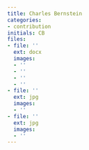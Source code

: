 ```yaml
---
title: Charles Bernstein
categories:
- contribution
initials: CB
files:
- file: ''
  ext: docx
  images:
  - ''
  - ''
  - ''
  - ''
- file: ''
  ext: jpg
  images:
  - ''
- file: ''
  ext: jpg
  images:
  - ''
---
```


